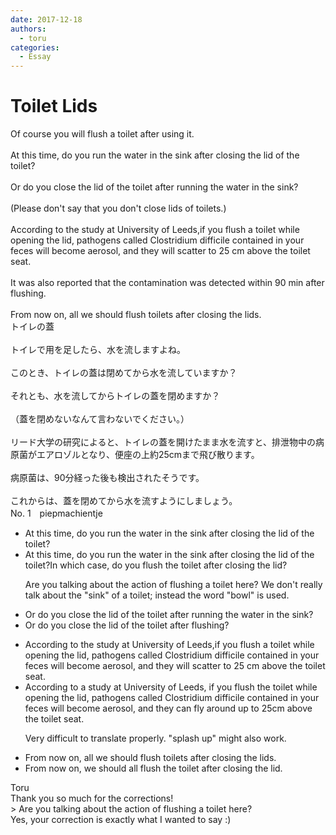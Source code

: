 ```yaml
---
date: 2017-12-18
authors:
  - toru
categories:
  - Essay
---
```


<h1 id="subject_show">Toilet Lids</h1>
<div class="date" hidden>Dec 18, 2017 14:55</div>
<div id="post"><div id="body_show_ori">
Of course you will flush a toilet after using it.<br/><br/>At this time, do you run the water in the sink after closing the lid of the toilet?<br/><br/>Or do you close the lid of the toilet after running the water in the sink?<br/><br/>(Please don't say that you don't close lids of toilets.)<br/><br/>According to the study at University of Leeds,if you flush a toilet while opening the lid, pathogens called Clostridium difficile contained in your feces will become aerosol, and they will scatter to 25 cm above the toilet seat.<br/><br/>It was also reported that the contamination was detected within 90 min after flushing.<br/><br/>From now on, all we should flush toilets after closing the lids.
</div></div>

<!-- more -->

<div id="post_ja"><div id="body_show_mo">
トイレの蓋<br/><br/>トイレで用を足したら、水を流しますよね。<br/><br/>このとき、トイレの蓋は閉めてから水を流していますか？<br/><br/>それとも、水を流してからトイレの蓋を閉めますか？<br/><br/>（蓋を閉めないなんて言わないでください。）<br/><br/>リード大学の研究によると、トイレの蓋を開けたまま水を流すと、排泄物中の病原菌がエアロゾルとなり、便座の上約25cmまで飛び散ります。<br/><br/>病原菌は、90分経った後も検出されたそうです。<br/><br/>これからは、蓋を閉めてから水を流すようにしましょう。
</div></div>
<div id="block"><div class="first_name"> No. 1　<span class="just_name">piepmachientje</span></div><div id="block2">
<ul class="correction_field">
<li class="incorrect">At this time, do you run the water in the sink after closing the lid of the toilet?</li>
<li class="corrected correct">
<span class="sline">At this time, do you run the water in the sink after closing the lid of the toilet?</span>In which case, do you flush the toilet after closing the lid?
<p class="correction_comment">Are you talking about the action of flushing a toilet here? We don't really talk about the "sink" of a toilet; instead the word "bowl" is used.</p>
</li>
</ul>
<ul class="correction_field">
<li class="incorrect">Or do you close the lid of the toilet after running the water in the sink?</li>
<li class="corrected correct">
Or do you close the lid of the toilet after flushing?
</li>
</ul>
<ul class="correction_field">
<li class="incorrect">According to the study at University of Leeds,if you flush a toilet while opening the lid, pathogens called Clostridium difficile contained in your feces will become aerosol, and they will scatter to 25 cm above the toilet seat.</li>
<li class="corrected correct">
According to a study at University of Leeds, if you flush the toilet while opening the lid, pathogens called Clostridium difficile contained in your feces will become aerosol, and they can fly around up to 25cm above the toilet seat. 
<p class="correction_comment">Very difficult to translate properly. "splash up" might also work.</p>
</li>
</ul>
<ul class="correction_field">
<li class="incorrect">From now on, all we should flush toilets after closing the lids.</li>
<li class="corrected correct">
From now on, we should all flush the toilet after closing the lid.
</li>
</ul>
</div><div class="name"><span class="just_name">Toru</span><br>
Thank you so much for the corrections!<br/>&gt; Are you talking about the action of flushing a toilet here? <br/>Yes, your correction is exactly what I wanted to say :)
</div>
</div>
